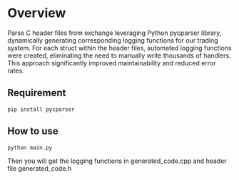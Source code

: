 # Overview

Parse C header files from  exchange leveraging Python pycparser library, dynamically generating corresponding logging functions for our trading system. For each struct within the header files, automated logging functions were created, eliminating the need to manually write thousands of handlers. This approach significantly improved maintainability and reduced error rates. 

## Requirement

```
pip install pycparser
```

## How to use

```
python main.py
```

Then you will get the logging functions in generated_code.cpp and header file generated_code.h